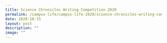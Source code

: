 ```yaml
---
title: Science Chronicles Writing Competition 2020
permalink: /campus-life/campus-life-2020/science-chronicles-writing-competition-2020/
date: 2020-10-15
layout: post
description: ""
image: ""
---
```

